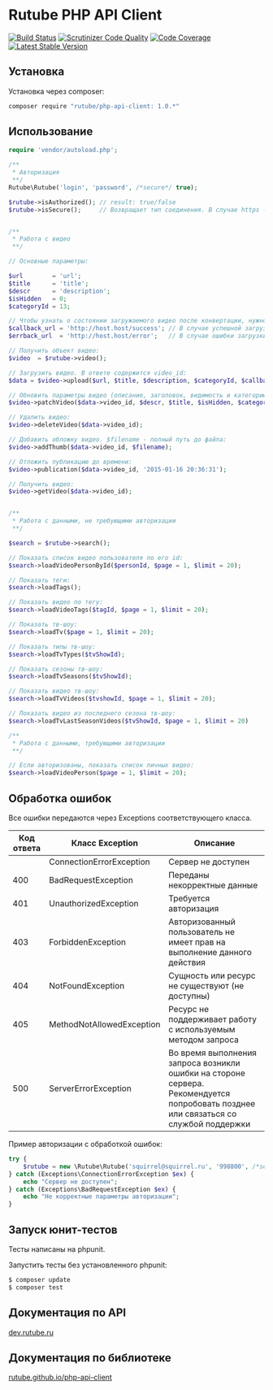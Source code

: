 Rutube PHP API Client
======================
[![Build Status](https://img.shields.io/travis/rutube/php-api-client/master.svg?style=flat-square)](https://travis-ci.org/rutube/php-api-client) 
[![Scrutinizer Code Quality](https://img.shields.io/scrutinizer/g/rutube/php-api-client.svg?style=flat-square)](https://scrutinizer-ci.com/g/rutube/php-api-client/?branch=master) 
[![Code Coverage](https://img.shields.io/scrutinizer/coverage/g/rutube/php-api-client.svg?style=flat-square)](https://scrutinizer-ci.com/g/rutube/php-api-client/?branch=master) 
[![Latest Stable Version](https://img.shields.io/packagist/v/rutube/php-api-client.svg?style=flat-square)](https://packagist.org/packages/rutube/php-api-client) 

## Установка
Установка через composer:

```sh
composer require "rutube/php-api-client: 1.0.*"
```

## Использование

```php
require 'vendor/autoload.php';

/**
 * Авторизация
 **/
Rutube\Rutube('login', 'password', /*secure*/ true);

$rutube->isAuthorized(); // result: true/false
$rutube->isSecure();     // Возвращает тип соединения. В случае https - true; в случае http - false


/**
 * Работа с видео
 **/

// Основные параметры:

$url        = 'url';
$title      = 'title';
$descr      = 'description';
$isHidden   = 0;
$categoryId = 13;

// Чтобы узнать о состоянии загружаемого видео после конвертации, нужно задать callback-урлы:
$callback_url = 'http://host.host/success'; // В случае успешной загрузки и конвертации видео в теле запроса будут переданы данные видео.
$errback_url  = 'http://host.host/error';   // В случае ошибки загрузки и конвертации в теле запроса будут сведения об ошибке.

// Получить объект видео:
$video  = $rutube->video();

// Загрузить видео. В ответе содержится video_id:
$data = $video->upload($url, $title, $description, $categoryId, $callback_url, $errback_url);

// Обновить параметры видео (описание, заголовок, видимость и категорию):
$video->patchVideo($data->video_id, $descr, $title, $isHidden, $categoryId);

// Удалить видео:
$video->deleteVideo($data->video_id);

// Добавить обложку видео. $filename - полный путь до файла:
$video->addThumb($data->video_id, $filename);

// Отложить публикацию до времени:
$video->publication($data->video_id, '2015-01-16 20:36:31');

// Получить видео:
$video->getVideo($data->video_id);


/**
 * Работа с данными, не требующими авторизации
 **/

$search = $rutube->search();

// Показать список видео пользователя по его id:
$search->loadVideoPersonById($personId, $page = 1, $limit = 20);

// Показать теги:
$search->loadTags();

// Показать видео по тегу:
$search->loadVideoTags($tagId, $page = 1, $limit = 20);

// Показать тв-шоу:
$search->loadTv($page = 1, $limit = 20);

// Показать типы тв-шоу:
$search->loadTvTypes($tvShowId);

// Показать сезоны тв-шоу:
$search->loadTvSeasons($tvShowId);

// Показать видео тв-шоу:
$search->loadTvVideos($tvshowId, $page = 1, $limit = 20);

// Показать видео из последнего сезона тв-шоу:
$search->loadTvLastSeasonVideos($tvShowId, $page = 1, $limit = 20)

/**
 * Работа с данными, требующими авторизации
 **/

// Если авторизованы, показать список личных видео:
$search->loadVideoPerson($page = 1, $limit = 20);

```

## Обработка ошибок
Все ошибки передаются через Exceptions соответствующего класса.

| Код ответа | Класс Exception | Описание |
|------------|---------------------------|---------------------------------------------------------------------------------------------------------------------------------------|
|  | ConnectionErrorException | Сервер не доступен |
| 400 | BadRequestException | Переданы некорректные данные |
| 401 | UnauthorizedException | Требуется авторизация |
| 403 | ForbiddenException | Авторизованный пользователь не имеет прав на выполнение данного действия |
| 404 | NotFoundException | Сущность или ресурс не существуют (не доступны) |
| 405 | MethodNotAllowedException | Ресурс не поддерживает работу с используемым методом запроса |
| 500 | ServerErrorException | Во время выполнения запроса возникли ошибки на стороне сервера. Рекомендуется попробовать позднее или связаться со службой поддержки |

Пример авторизации с обработкой ошибок:
```php
try {
    $rutube = new \Rutube\Rutube('squirrel@squirrel.ru', '998800', /*secure*/ true);
} catch (Exceptions\ConnectionErrorException $ex) {
    echo "Сервер не доступен";
} catch (Exceptions\BadRequestException $ex) {
    echo "Не корректные параметры авторизации";
}
```

## Запуск юнит-тестов
Тесты написаны на phpunit.

Запустить тесты без установленного phpunit:
```bash
$ composer update
$ composer test
```

## Документация по API
[dev.rutube.ru](http://dev.rutube.ru/)

## Документация по библиотеке
[rutube.github.io/php-api-client](http://rutube.github.io/php-api-client/)
